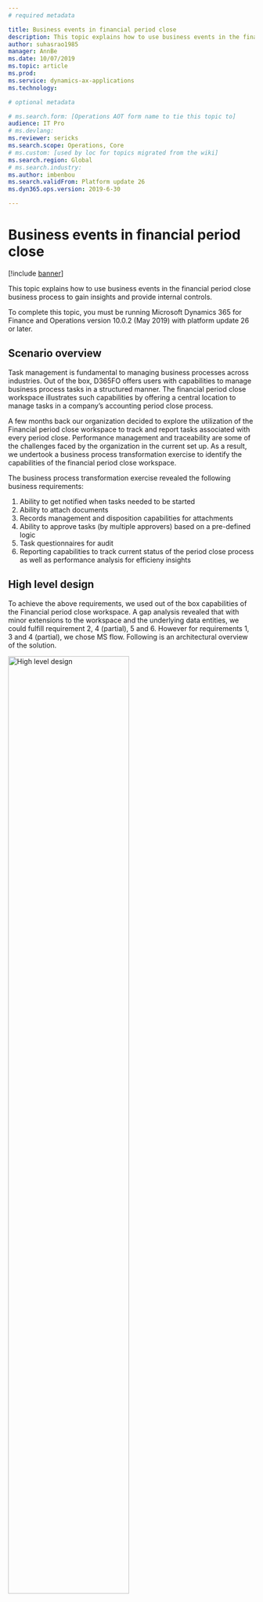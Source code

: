 ```yaml
---
# required metadata

title: Business events in financial period close
description: This topic explains how to use business events in the financial period close business process to gain insights and provide internal controls.
author: suhasrao1985
manager: AnnBe
ms.date: 10/07/2019
ms.topic: article
ms.prod: 
ms.service: dynamics-ax-applications
ms.technology: 

# optional metadata

# ms.search.form: [Operations AOT form name to tie this topic to]
audience: IT Pro
# ms.devlang: 
ms.reviewer: sericks
ms.search.scope: Operations, Core
# ms.custom: [used by loc for topics migrated from the wiki]
ms.search.region: Global 
# ms.search.industry: 
ms.author: imbenbou
ms.search.validFrom: Platform update 26
ms.dyn365.ops.version: 2019-6-30 

---
```


# Business events in financial period close
[!include [banner](../../includes/banner.md)]

This topic explains how to use business events in the financial period close business process to gain insights and provide internal controls.

To complete this topic, you must be running Microsoft Dynamics 365 for Finance and Operations version 10.0.2 (May 2019) with platform update 26 or later.

## Scenario overview

Task management is fundamental to managing business processes across industries. Out of the box, D365FO offers users with capabilities to manage business process tasks in a structured manner. The financial period close workspace illustrates such capabilities by offering a central location to manage tasks in a company’s accounting period close process.

A few months back our organization decided to explore the utilization of the Financial period close workspace to track and report tasks associated with every period close. Performance management and traceability are some of the challenges faced by the organization in the current set up. As a result, we undertook a business process transformation exercise to identify the capabilities of the financial period close workspace.

The business process transformation exercise revealed the following business requirements:

1.  Ability to get notified when tasks needed to be started
2.  Ability to attach documents
3.  Records management and disposition capabilities for attachments
4.  Ability to approve tasks (by multiple approvers) based on a pre-defined logic
5.  Task questionnaires for audit
6.  Reporting capabilities to track current status of the period close process as well as performance analysis for efficieny insights

## High level design
To achieve the above requirements, we used out of the box capabilities of the Financial period close workspace. A gap analysis revealed
that with minor extensions to the workspace and the underlying data entities, we could fulfill requirement 2, 4 (partial), 5 and 6. However for requirements 1, 3 and 4 (partial), we chose MS flow. Following is an architectural overview of the solution.

<img alt="High level design" src="../../media/Image1.PNG" width="70%">

## Managing attachments with Flow and Sharepoint Online
Accountants view their tasks in the workspace and start working on them. Attachments are added using a Sharepoint Online (SPO) Document type to the tasks. Using Sharepoint triggers in Microsoft Flow, the below Flow gets triggered. The Flow updates the Sharepoint metadata with metadata from the task in the workspace. Sharepoint columns were created for this in the document library. A separate attachment data entity was created that holds the attachment metadata for every attachment that has been added to the Financial close
workspace. Fields from the custom entity were mapped to the SPO columns in the below Flow. When documents are created in the pre-defined SPO library using the specific document type, Flow is triggered to obtain the metadata from the custom data entity and update the document’s metadata columns in Sharepoint online.

<img alt="Managing attachments" src="../../media/Image2.png" width="70%">

## Enabling internal controls via Business Events and Flow
As accountants complete their tasks and are ready to get them reviewed, the review status field (custom) changes to “Ready for review”. The Flow shown below is triggered using the *When the change-based alert is triggered* business event. The business event payload contains the task name and the area name. Using this combination, along with the Review status field, the Flow routes the task through email based workflow orchestrated by Flow. The Flow waits for approval, appends the task log with new comments and updates the Financial period close workspace task in F&O based on the outcome of the approval process along with related metadata. Custom data entities were built in D365FO to query and update the Financial Period Close Workspace using MS Flow. The Flow is shown in detail below.

### Subscribing to the business event
Add the F&O connector trigger to the Flow app and subscribe to the change based alert business event.

<img alt="Subscribing to the business event" src="../../media/Image3.png" width="70%">

### Parsing the business event payload
When the business event is triggered in F&O, the business event will trigger the Flow app and will contain a payload. In this step, the payload is parsed and the necessary variables are initialized.

<img alt="Parsing the business event payload" src="../../media/Image4.PNG" width="70%">

### Retrieve the task from F&O based on the values from the payload
When the task is updated in F&O, the business event will trigger the Flow app. At this time, after parsing the payload, we will know basic information about the task(s). To fetch more information on the tasks(s) we will use the custom data entity in this step to retrieve additional task information.

<img alt="Retrieve tasks" src="../../media/Image5.png" width="70%">

### Retreive approvers from the excel file based on the criteria
In this step, we must determine the list of approvers so that we can send the approval request accordingly. This is a custom excel sheet on a Sharepoint online library which we will query in this step to get the list of approvers. We will also get the links to the attachments for each task to send it to the approvers.

<img alt="Retrieve approvers" src="../../media/Image6.png" width="70%">

### Prepare to send for approval
In this step we prepare Flow to send the approval request using all the information gathered and assembled in the previous step.

<img alt="Prepare to send for approval" src="../../media/Image7.png" width="70%">

<img alt="Prepare to send for approval" src="../../media/Image8.png" width="70%">

<img alt="Prepare to send for approval" src="../../media/Image9.png" width="70%">

### Start the approval process
Send the approval request from Flow

<img alt="Start the approval process" src="../../media/Image10.png" width="70%">

### Process the approval action taken by approvers
Once the approvers get the approval request and take an action, the Flow gets notified and further processing is performed.

<img alt="Process the approval action" src="../../media/Image11.png" width="70%">

### Update the task in F&O with the approval outcome
Based on the outcome of the approval process, the task in F&O is updated with the result.

<img alt="Update the task in F&O" src="../../media/Image12.png" width="70%">

<img alt="Update the task in F&O" src="../../media/Image13.png" width="70%">


## Conclusion
For our business requirements, this solution entails minimal development needs and relies pre-dominantly on the financial period close workspace, business events, Sharepoint Online and MS Flow to drive functionality. Development is restricted to addition of fields to F&O forms, creation of custom data entities and change of form labels. Flow also provided greater flexibility in the approval process. Utilizing the multiple Microsoft applications within the Office 365 suite, the solution enables the utilization of applications that our
internal end-users are already familiar with and therefore minimizes change management.

In conclusion, business events offers unique opportunities to extend Finance and Operations functionality while avoiding extensive in-app customizations. Some things to consider prior to embarking on your journey with business events journey are the following:

1.  Determine your administration and maintenance process with business events
2.  Establish the security needs of your solution. Business events honor role based security in F&O. This can be beneficial in certain use cases.
3.  Business events and their interaction with MS Flow is still evolving. Be on the lookout for new capabilities.

Business events and Flow offer great opportunities to implement low code, no code extensions to F&O. Identifying opportunities where this framework can help while understanding some of the limitations is key.
